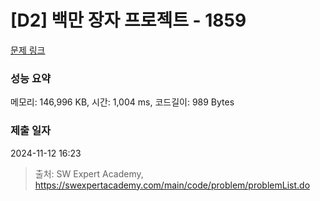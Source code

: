 # [D2] 백만 장자 프로젝트 - 1859 

[문제 링크](https://swexpertacademy.com/main/code/problem/problemDetail.do?contestProbId=AV5LrsUaDxcDFAXc) 

### 성능 요약

메모리: 146,996 KB, 시간: 1,004 ms, 코드길이: 989 Bytes

### 제출 일자

2024-11-12 16:23



> 출처: SW Expert Academy, https://swexpertacademy.com/main/code/problem/problemList.do